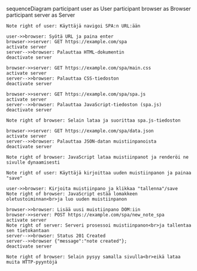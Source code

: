 sequenceDiagram
    participant user as User
    participant browser as Browser
    participant server as Server
    
    Note right of user: Käyttäjä navigoi SPA:n URL:ään
    
    user->>browser: Syötä URL ja paina enter
    browser->>server: GET https://example.com/spa
    activate server
    server-->>browser: Palauttaa HTML-dokumentin
    deactivate server
    
    browser->>server: GET https://example.com/spa/main.css
    activate server
    server-->>browser: Palauttaa CSS-tiedoston
    deactivate server
    
    browser->>server: GET https://example.com/spa/spa.js
    activate server
    server-->>browser: Palauttaa JavaScript-tiedoston (spa.js)
    deactivate server

    Note right of browser: Selain lataa ja suorittaa spa.js-tiedoston

    browser->>server: GET https://example.com/spa/data.json
    activate server
    server-->>browser: Palauttaa JSON-datan muistiinpanoista
    deactivate server
    
    Note right of browser: JavaScript lataa muistiinpanot ja renderöi ne sivulle dynaamisesti

    Note right of user: Käyttäjä kirjoittaa uuden muistiinpanon ja painaa "save"

    user->>browser: Kirjoita muistiinpano ja klikkaa "tallenna"/save
    Note right of browser: JavaScript estää lomakkeen oletustoiminnan<br>ja luo uuden muistiinpanon

    browser->>browser: Lisää uusi muistiinpano DOM:iin 
    browser->>server: POST https://example.com/spa/new_note_spa
    activate server
    Note right of server: Serveri prosessoi muistiinpanon<br>ja tallentaa sen tietokantaan
    server-->>browser: Status 201 Created
    server-->>browser {"message":"note created"};
    deactivate server
    
    Note right of browser: Selain pysyy samalla sivulla<br>eikä lataa muita HTTP-pyyntöjä
